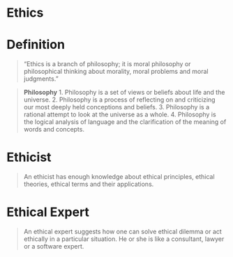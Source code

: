# Ethics

# Definition

> “Ethics is a branch of philosophy; it is moral philosophy or philosophical thinking about morality, moral problems and moral judgments.”

> **Philosophy**
    1. Philosophy is a set of views or beliefs about life and the universe.
    2. Philosophy is a process of reflecting on and criticizing our most deeply held conceptions and beliefs.
    3. Philosophy is a rational attempt to look at the universe as a whole.
    4. Philosophy is the logical analysis of language and the clarification of the meaning of words and concepts.

# Ethicist

> An ethicist has enough knowledge about ethical principles, ethical theories, ethical terms and their applications.

# Ethical Expert

> An ethical expert suggests how one can solve ethical dilemma or act ethically in a particular situation. He or she is like a consultant, lawyer or a software expert.
